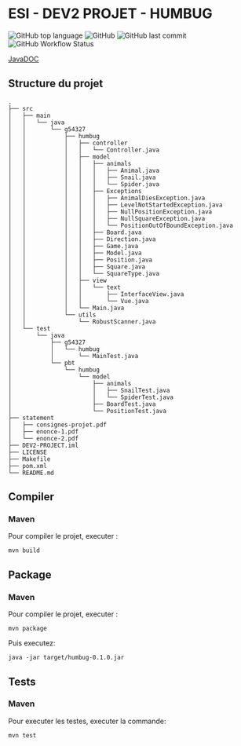 # ESI - DEV2 PROJET - HUMBUG
![GitHub top language](https://img.shields.io/github/languages/top/asassoye/ESI-dev2-project?style=for-the-badge)
![GitHub](https://img.shields.io/github/license/asassoye/ESI-dev2-project?style=for-the-badge)
![GitHub last commit](https://img.shields.io/github/last-commit/asassoye/ESI-dev2-project?style=for-the-badge)
![GitHub Workflow Status](https://img.shields.io/github/workflow/status/asassoye/ESI-dev2-project/Java%20CI?style=for-the-badge)

[JavaDOC](https://asassoye.github.io/ESI-dev2-project/index.html)

## Structure du projet
```
.
├── src
│   ├── main
│   │   └── java
│   │       └── g54327
│   │           ├── humbug
│   │           │   ├── controller
│   │           │   │   └── Controller.java
│   │           │   ├── model
│   │           │   │   ├── animals
│   │           │   │   │   ├── Animal.java
│   │           │   │   │   ├── Snail.java
│   │           │   │   │   └── Spider.java
│   │           │   │   ├── Exceptions
│   │           │   │   │   ├── AnimalDiesException.java
│   │           │   │   │   ├── LevelNotStartedException.java
│   │           │   │   │   ├── NullPositionException.java
│   │           │   │   │   ├── NullSquareException.java
│   │           │   │   │   └── PositionOutOfBoundException.java
│   │           │   │   ├── Board.java
│   │           │   │   ├── Direction.java
│   │           │   │   ├── Game.java
│   │           │   │   ├── Model.java
│   │           │   │   ├── Position.java
│   │           │   │   ├── Square.java
│   │           │   │   └── SquareType.java
│   │           │   ├── view
│   │           │   │   └── text
│   │           │   │       ├── InterfaceView.java
│   │           │   │       └── Vue.java
│   │           │   └── Main.java
│   │           └── utils
│   │               └── RobustScanner.java
│   └── test
│       └── java
│           ├── g54327
│           │   └── humbug
│           │       └── MainTest.java
│           └── pbt
│               └── humbug
│                   └── model
│                       ├── animals
│                       │   ├── SnailTest.java
│                       │   └── SpiderTest.java
│                       ├── BoardTest.java
│                       └── PositionTest.java
├── statement
│   ├── consignes-projet.pdf
│   ├── enonce-1.pdf
│   └── enonce-2.pdf
├── DEV2-PROJECT.iml
├── LICENSE
├── Makefile
├── pom.xml
└── README.md

```

## Compiler
### Maven
Pour compiler le projet, executer :
```
mvn build
```

## Package
### Maven
Pour compiler le projet, executer :
```
mvn package
```

Puis executez:
```
java -jar target/humbug-0.1.0.jar
```

## Tests
### Maven
Pour executer les testes, executer la commande:
```
mvn test 
```
